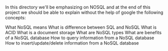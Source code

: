 In this directory we'll be emphasizing on NOSQL and at the end of this project we should be able to explain without the help of google the following concepts:

What NoSQL means
What is difference between SQL and NoSQL
What is ACID
What is a document storage
What are NoSQL types
What are benefits of a NoSQL database
How to query information from a NoSQL database
How to insert/update/delete information from a NoSQL database
